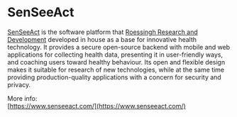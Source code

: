 # SenSeeAct

[SenSeeAct](https://www.senseeact.com/) is the software platform that [Roessingh Research and Development](https://www.rrd.nl/) developed in house as a base for innovative health technology. It provides a secure open-source backend with mobile and web applications for collecting health data, presenting it in user-friendly ways, and coaching users toward healthy behaviour. Its open and flexible design makes it suitable for research of new technologies, while at the same time providing production-quality applications with a concern for security and privacy.

More info:\
[https://www.senseeact.com/](https://www.senseeact.com/)

